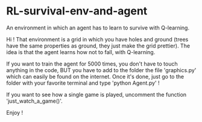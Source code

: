 # RL-survival-env-and-agent
An environment in which an agent has to learn to survive with Q-learning.

Hi ! 
That environment is a grid in which you have holes and ground (trees have the same properties as ground, they just make the grid prettier). The idea is that the agent learns how not to fall, with Q-learning.

If you want to train the agent for 5000 times, you don't have to touch anything in the code, BUT you have to add to the folder the file 'graphics.py' which can easily be found on the internet. Once it's done, just go to the folder with your favorite terminal and type 'python Agent.py' !

If you want to see how a single game is played, uncomment the function 'just_watch_a_game()'. 

Enjoy !
